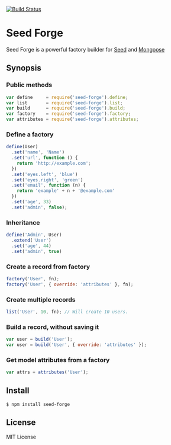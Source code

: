 [![Build Status](https://secure.travis-ci.org/vesln/seed-forge.png)](http://travis-ci.org/vesln/seed-forge)

# Seed Forge

Seed Forge is a powerful factory builder for [Seed](https://github.com/qualiancy/seed) and
[Mongoose](http://mongoosejs.com)

## Synopsis

### Public methods

```js
var define     = require('seed-forge').define;
var list       = require('seed-forge').list;
var build      = require('seed-forge').build;
var factory    = require('seed-forge').factory;
var attributes = require('seed-forge').attributes;
```

### Define a factory

```js
define(User)
  .set('name', 'Name')
  .set('url', function () {
    return 'http://example.com';
  })
  .set('eyes.left', 'blue')
  .set('eyes.right', 'green')
  .set('email', function (n) {
    return 'example' + n + '@example.com'
  })
  .set('age', 33)
  .set('admin', false);
```

### Inheritance

```js
define('Admin', User)
  .extend('User')
  .set('age', 44)
  .set('admin', true)
```

### Create a record from factory

```js
factory('User', fn);
factory('User', { override: 'attributes' }, fn);
```

### Create multiple records

```js
list('User', 10, fn); // Will create 10 users.
```

### Build a record, without saving it

```js
var user = build('User');
var user = build('User', { override: 'attributes' });
```

### Get model attributes from a factory

```js
var attrs = attributes('User');
```

## Install

```
$ npm install seed-forge
```

## License

MIT License
